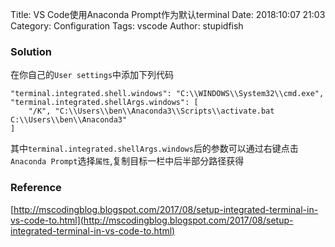 Title: VS Code使用Anaconda Prompt作为默认terminal
Date: 2018:10:07 21:03
Category: Configuration
Tags: vscode 
Author: stupidfish

### Solution

在你自己的`User settings`中添加下列代码

    "terminal.integrated.shell.windows": "C:\\WINDOWS\\System32\\cmd.exe",
    "terminal.integrated.shellArgs.windows": [
        "/K", "C:\\Users\\ben\\Anaconda3\\Scripts\\activate.bat C:\\Users\\ben\\Anaconda3"       
    ]
其中`terminal.integrated.shellArgs.windows`后的参数可以通过右键点击`Anaconda Prompt`选择`属性`,复制目标一栏中后半部分路径获得

### Reference

[http://mscodingblog.blogspot.com/2017/08/setup-integrated-terminal-in-vs-code-to.html](http://mscodingblog.blogspot.com/2017/08/setup-integrated-terminal-in-vs-code-to.html)